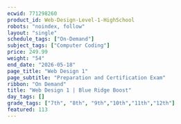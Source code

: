 ```yaml
---
ecwid: 771298260
product_id: Web-Design-Level-1-HighSchool
robots: "noindex, follow"
layout: "single"
schedule_tags: ["On-Demand"]
subject_tags: ["Computer Coding"]
price: 249.99
weight: "54"
end_date: "2026-05-18"
page_title: "Web Design 1"
page_subtitle: "Preparation and Certification Exam"
ribbon: "On Demand"
title: "Web Design 1 | Blue Ridge Boost"
day_tags: []
grade_tags: ["7th", "8th", "9th","10th","11th","12th"]
featured: 113
---
```

